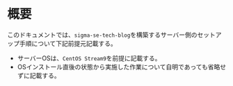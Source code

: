 # 概要
このドキュメントでは、`sigma-se-tech-blog`を構築するサーバー側のセットアップ手順について下記前提元記載する。  
- サーバーOSは、`CentOS Stream9`を前提に記載する。
- OSインストール直後の状態から実施した作業について自明であっても省略せずに記載する。
